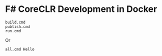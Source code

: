 # F# CoreCLR Development in Docker

```
build.cmd
publish.cmd
run.cmd
```

Or

```
all.cmd Hello
```
